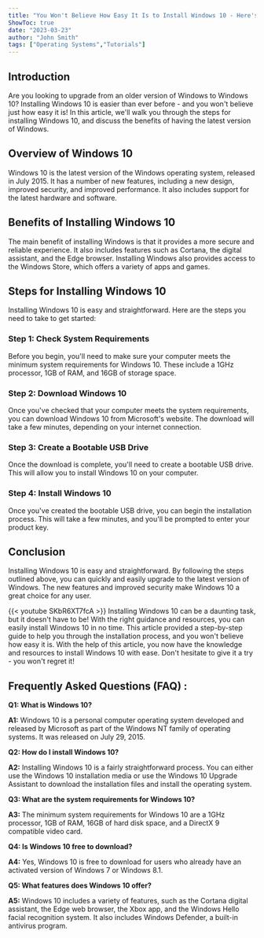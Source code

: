 ```yaml
---
title: "You Won't Believe How Easy It Is to Install Windows 10 - Here's How!"
ShowToc: true 
date: "2023-03-23"
author: "John Smith" 
tags: ["Operating Systems","Tutorials"]
---
```

## Introduction 
Are you looking to upgrade from an older version of Windows to Windows 10? Installing Windows 10 is easier than ever before - and you won't believe just how easy it is! In this article, we'll walk you through the steps for installing Windows 10, and discuss the benefits of having the latest version of Windows.

## Overview of Windows 10
Windows 10 is the latest version of the Windows operating system, released in July 2015. It has a number of new features, including a new design, improved security, and improved performance. It also includes support for the latest hardware and software.

## Benefits of Installing Windows 10
The main benefit of installing Windows  is that it provides a more secure and reliable experience. It also includes features such as Cortana, the digital assistant, and the Edge browser. Installing Windows  also provides access to the Windows Store, which offers a variety of apps and games.

## Steps for Installing Windows 10
Installing Windows 10 is easy and straightforward. Here are the steps you need to take to get started:

### Step 1: Check System Requirements
Before you begin, you'll need to make sure your computer meets the minimum system requirements for Windows 10. These include a 1GHz processor, 1GB of RAM, and 16GB of storage space.

### Step 2: Download Windows 10
Once you've checked that your computer meets the system requirements, you can download Windows 10 from Microsoft's website. The download will take a few minutes, depending on your internet connection.

### Step 3: Create a Bootable USB Drive
Once the download is complete, you'll need to create a bootable USB drive. This will allow you to install Windows 10 on your computer.

### Step 4: Install Windows 10
Once you've created the bootable USB drive, you can begin the installation process. This will take a few minutes, and you'll be prompted to enter your product key.

## Conclusion
Installing Windows 10 is easy and straightforward. By following the steps outlined above, you can quickly and easily upgrade to the latest version of Windows. The new features and improved security make Windows 10 a great choice for any user.

{{< youtube SKbR6XT7fcA >}} 
Installing Windows 10 can be a daunting task, but it doesn't have to be! With the right guidance and resources, you can easily install Windows 10 in no time. This article provided a step-by-step guide to help you through the installation process, and you won't believe how easy it is. With the help of this article, you now have the knowledge and resources to install Windows 10 with ease. Don't hesitate to give it a try - you won't regret it!

## Frequently Asked Questions (FAQ) :
**Q1: What is Windows 10?**

**A1:** Windows 10 is a personal computer operating system developed and released by Microsoft as part of the Windows NT family of operating systems. It was released on July 29, 2015.

**Q2: How do I install Windows 10?**

**A2:** Installing Windows 10 is a fairly straightforward process. You can either use the Windows 10 installation media or use the Windows 10 Upgrade Assistant to download the installation files and install the operating system. 

**Q3: What are the system requirements for Windows 10?**

**A3:** The minimum system requirements for Windows 10 are a 1GHz processor, 1GB of RAM, 16GB of hard disk space, and a DirectX 9 compatible video card. 

**Q4: Is Windows 10 free to download?**

**A4:** Yes, Windows 10 is free to download for users who already have an activated version of Windows 7 or Windows 8.1. 

**Q5: What features does Windows 10 offer?**

**A5:** Windows 10 includes a variety of features, such as the Cortana digital assistant, the Edge web browser, the Xbox app, and the Windows Hello facial recognition system. It also includes Windows Defender, a built-in antivirus program.





